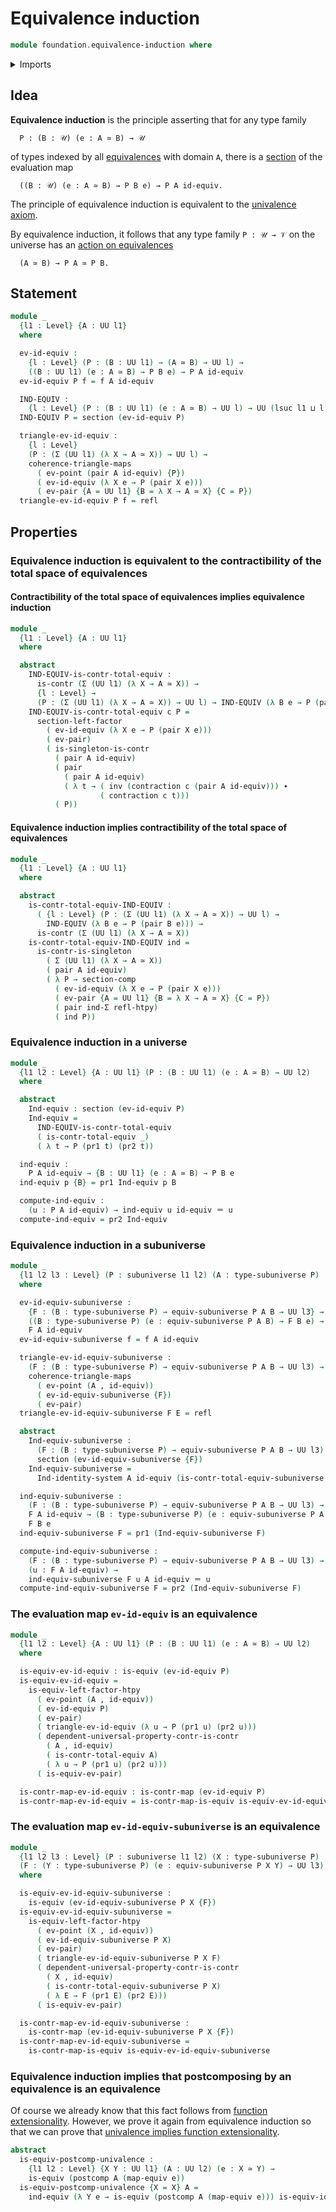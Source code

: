 # Equivalence induction

```agda
module foundation.equivalence-induction where
```

<details><summary>Imports</summary>

```agda
open import foundation.contractible-maps
open import foundation.contractible-types
open import foundation.dependent-pair-types
open import foundation.identity-systems
open import foundation.identity-types
open import foundation.subuniverses
open import foundation.univalence
open import foundation.universal-property-dependent-pair-types
open import foundation.universe-levels

open import foundation-core.commuting-triangles-of-maps
open import foundation-core.equivalences
open import foundation-core.function-types
open import foundation-core.homotopies
open import foundation-core.sections
open import foundation-core.singleton-induction
```

</details>

## Idea

**Equivalence induction** is the principle asserting that for any type family

```text
  P : (B : 𝒰) (e : A ≃ B) → 𝒰
```

of types indexed by all [equivalences](foundation.equivalences.md) with domain
`A`, there is a [section](foundation.sections.md) of the evaluation map

```text
  ((B : 𝒰) (e : A ≃ B) → P B e) → P A id-equiv.
```

The principle of equivalence induction is equivalent to the
[univalence axiom](foundation.univalence.md).

By equivalence induction, it follows that any type family `P : 𝒰 → 𝒱` on the
universe has an
[action on equivalences](foundation.action-on-equivalences-type-families.md)

```text
  (A ≃ B) → P A ≃ P B.
```

## Statement

```agda
module _
  {l1 : Level} {A : UU l1}
  where

  ev-id-equiv :
    {l : Level} (P : (B : UU l1) → (A ≃ B) → UU l) →
    ((B : UU l1) (e : A ≃ B) → P B e) → P A id-equiv
  ev-id-equiv P f = f A id-equiv

  IND-EQUIV :
    {l : Level} (P : (B : UU l1) (e : A ≃ B) → UU l) → UU (lsuc l1 ⊔ l)
  IND-EQUIV P = section (ev-id-equiv P)

  triangle-ev-id-equiv :
    {l : Level}
    (P : (Σ (UU l1) (λ X → A ≃ X)) → UU l) →
    coherence-triangle-maps
      ( ev-point (pair A id-equiv) {P})
      ( ev-id-equiv (λ X e → P (pair X e)))
      ( ev-pair {A = UU l1} {B = λ X → A ≃ X} {C = P})
  triangle-ev-id-equiv P f = refl
```

## Properties

### Equivalence induction is equivalent to the contractibility of the total space of equivalences

#### Contractibility of the total space of equivalences implies equivalence induction

```agda
module _
  {l1 : Level} {A : UU l1}
  where

  abstract
    IND-EQUIV-is-contr-total-equiv :
      is-contr (Σ (UU l1) (λ X → A ≃ X)) →
      {l : Level} →
      (P : (Σ (UU l1) (λ X → A ≃ X)) → UU l) → IND-EQUIV (λ B e → P (pair B e))
    IND-EQUIV-is-contr-total-equiv c P =
      section-left-factor
        ( ev-id-equiv (λ X e → P (pair X e)))
        ( ev-pair)
        ( is-singleton-is-contr
          ( pair A id-equiv)
          ( pair
            ( pair A id-equiv)
            ( λ t → ( inv (contraction c (pair A id-equiv))) ∙
                    ( contraction c t)))
          ( P))
```

#### Equivalence induction implies contractibility of the total space of equivalences

```agda
module _
  {l1 : Level} {A : UU l1}
  where

  abstract
    is-contr-total-equiv-IND-EQUIV :
      ( {l : Level} (P : (Σ (UU l1) (λ X → A ≃ X)) → UU l) →
        IND-EQUIV (λ B e → P (pair B e))) →
      is-contr (Σ (UU l1) (λ X → A ≃ X))
    is-contr-total-equiv-IND-EQUIV ind =
      is-contr-is-singleton
        ( Σ (UU l1) (λ X → A ≃ X))
        ( pair A id-equiv)
        ( λ P → section-comp
          ( ev-id-equiv (λ X e → P (pair X e)))
          ( ev-pair {A = UU l1} {B = λ X → A ≃ X} {C = P})
          ( pair ind-Σ refl-htpy)
          ( ind P))
```

### Equivalence induction in a universe

```agda
module _
  {l1 l2 : Level} {A : UU l1} (P : (B : UU l1) (e : A ≃ B) → UU l2)
  where

  abstract
    Ind-equiv : section (ev-id-equiv P)
    Ind-equiv =
      IND-EQUIV-is-contr-total-equiv
      ( is-contr-total-equiv _)
      ( λ t → P (pr1 t) (pr2 t))

  ind-equiv :
    P A id-equiv → {B : UU l1} (e : A ≃ B) → P B e
  ind-equiv p {B} = pr1 Ind-equiv p B

  compute-ind-equiv :
    (u : P A id-equiv) → ind-equiv u id-equiv ＝ u
  compute-ind-equiv = pr2 Ind-equiv
```

### Equivalence induction in a subuniverse

```agda
module _
  {l1 l2 l3 : Level} (P : subuniverse l1 l2) (A : type-subuniverse P)
  where

  ev-id-equiv-subuniverse :
    {F : (B : type-subuniverse P) → equiv-subuniverse P A B → UU l3} →
    ((B : type-subuniverse P) (e : equiv-subuniverse P A B) → F B e) →
    F A id-equiv
  ev-id-equiv-subuniverse f = f A id-equiv

  triangle-ev-id-equiv-subuniverse :
    (F : (B : type-subuniverse P) → equiv-subuniverse P A B → UU l3) →
    coherence-triangle-maps
      ( ev-point (A , id-equiv))
      ( ev-id-equiv-subuniverse {F})
      ( ev-pair)
  triangle-ev-id-equiv-subuniverse F E = refl

  abstract
    Ind-equiv-subuniverse :
      (F : (B : type-subuniverse P) → equiv-subuniverse P A B → UU l3) →
      section (ev-id-equiv-subuniverse {F})
    Ind-equiv-subuniverse =
      Ind-identity-system A id-equiv (is-contr-total-equiv-subuniverse P A)

  ind-equiv-subuniverse :
    (F : (B : type-subuniverse P) → equiv-subuniverse P A B → UU l3) →
    F A id-equiv → (B : type-subuniverse P) (e : equiv-subuniverse P A B) →
    F B e
  ind-equiv-subuniverse F = pr1 (Ind-equiv-subuniverse F)

  compute-ind-equiv-subuniverse :
    (F : (B : type-subuniverse P) → equiv-subuniverse P A B → UU l3) →
    (u : F A id-equiv) →
    ind-equiv-subuniverse F u A id-equiv ＝ u
  compute-ind-equiv-subuniverse F = pr2 (Ind-equiv-subuniverse F)
```

### The evaluation map `ev-id-equiv` is an equivalence

```agda
module _
  {l1 l2 : Level} {A : UU l1} (P : (B : UU l1) (e : A ≃ B) → UU l2)
  where

  is-equiv-ev-id-equiv : is-equiv (ev-id-equiv P)
  is-equiv-ev-id-equiv =
    is-equiv-left-factor-htpy
      ( ev-point (A , id-equiv))
      ( ev-id-equiv P)
      ( ev-pair)
      ( triangle-ev-id-equiv (λ u → P (pr1 u) (pr2 u)))
      ( dependent-universal-property-contr-is-contr
        ( A , id-equiv)
        ( is-contr-total-equiv A)
        ( λ u → P (pr1 u) (pr2 u)))
      ( is-equiv-ev-pair)

  is-contr-map-ev-id-equiv : is-contr-map (ev-id-equiv P)
  is-contr-map-ev-id-equiv = is-contr-map-is-equiv is-equiv-ev-id-equiv
```

### The evaluation map `ev-id-equiv-subuniverse` is an equivalence

```agda
module _
  {l1 l2 l3 : Level} (P : subuniverse l1 l2) (X : type-subuniverse P)
  (F : (Y : type-subuniverse P) (e : equiv-subuniverse P X Y) → UU l3)
  where

  is-equiv-ev-id-equiv-subuniverse :
    is-equiv (ev-id-equiv-subuniverse P X {F})
  is-equiv-ev-id-equiv-subuniverse =
    is-equiv-left-factor-htpy
      ( ev-point (X , id-equiv))
      ( ev-id-equiv-subuniverse P X)
      ( ev-pair)
      ( triangle-ev-id-equiv-subuniverse P X F)
      ( dependent-universal-property-contr-is-contr
        ( X , id-equiv)
        ( is-contr-total-equiv-subuniverse P X)
        ( λ E → F (pr1 E) (pr2 E)))
      ( is-equiv-ev-pair)

  is-contr-map-ev-id-equiv-subuniverse :
    is-contr-map (ev-id-equiv-subuniverse P X {F})
  is-contr-map-ev-id-equiv-subuniverse =
    is-contr-map-is-equiv is-equiv-ev-id-equiv-subuniverse
```

### Equivalence induction implies that postcomposing by an equivalence is an equivalence

Of course we already know that this fact follows from
[function extensionality](foundation.function-extensionality.md). However, we
prove it again from equivalence induction so that we can prove that
[univalence implies function extensionality](foundation.univalence-implies-function-extensionality.md).

```agda
abstract
  is-equiv-postcomp-univalence :
    {l1 l2 : Level} {X Y : UU l1} (A : UU l2) (e : X ≃ Y) →
    is-equiv (postcomp A (map-equiv e))
  is-equiv-postcomp-univalence {X = X} A =
    ind-equiv (λ Y e → is-equiv (postcomp A (map-equiv e))) is-equiv-id
```
